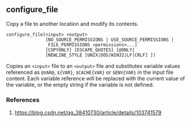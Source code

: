 ## configure_file

Copy a file to another location and modify its contents.

```
configure_file(<input> <output>
               [NO_SOURCE_PERMISSIONS | USE_SOURCE_PERMISSIONS |
                FILE_PERMISSIONS <permissions>...]
               [COPYONLY] [ESCAPE_QUOTES] [@ONLY]
               [NEWLINE_STYLE [UNIX|DOS|WIN32|LF|CRLF] ])
```

Copies an `<input>` file to an `<output>` file and substitutes variable values referenced as `@VAR@`, `${VAR}`, `$CACHE{VAR}` or `$ENV{VAR}` in the input file content. Each variable reference will be replaced with the current value of the variable, or the empty string if the variable is not defined.

### References

1. https://blog.csdn.net/qq_38410730/article/details/103741579